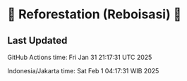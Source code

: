 
# 🌳 Reforestation (Reboisasi) 🌲

## Last Updated

GitHub Actions time: Fri Jan 31 21:17:31 UTC 2025

Indonesia/Jakarta time: Sat Feb  1 04:17:31 WIB 2025
